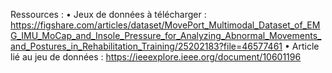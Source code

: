 
Ressources :
• Jeux de données à télécharger : https://figshare.com/articles/dataset/MovePort_Multimodal_Dataset_of_EMG_IMU_MoCap_and_Insole_Pressure_for_Analyzing_Abnormal_Movements_and_Postures_in_Rehabilitation_Training/25202183?file=46577461
• Article lié au jeu de données :
https://ieeexplore.ieee.org/document/10601196




